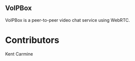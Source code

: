 ## VoIPBox
VoIPBox is a peer-to-peer video chat service using WebRTC.


# Contributors
Kent Carmine
